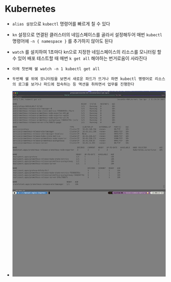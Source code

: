 # Kubernetes

* `alias 설정`으로 `kubectl` 명령어를 빠르게 칠 수 있다
* `kn` 설정으로 연결된 클러스터의 네임스페이스를 골라서 설정해두어 매번 `kubectl` 명령어에 `-n { namespace }` 를 추가하지 않아도 된다
* `watch` 를 설치하여 1초마다 kn으로 지정한 네임스페이스의 리소스를 모니터링 할 수 있어 배포 테스트할 때 매번 `k get all` 해야하는 번거로움이 사라진다



* `아래 첫번째 쉘 watch -n 1 kubectl get all`
* `두번째 쉘 위에 모니터링을 보면서 새로운 파드가 뜨거나 하면 kubectl 명령어로 리소스의 로그를 보거나 파드에 접속하는 등 액션을 취하면서 업무를 진행한다`
* ![](<../../.gitbook/assets/image (7) (1) (1) (1).png>)



